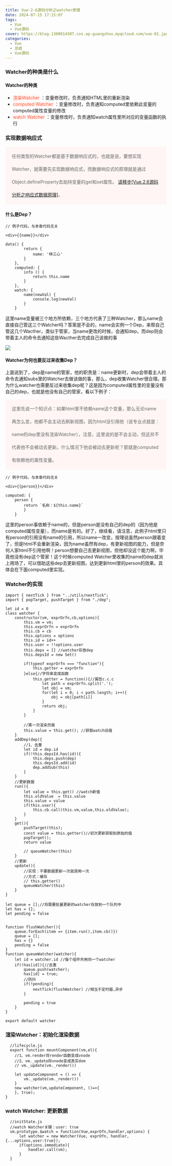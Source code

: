 ```yaml
---
title: Vue-2-6源码分析之watcher原理
date: 2024-07-15 17:15:07
tags:
  - Vue
  - Vue源码
cover: https://blog-1300014307.cos.ap-guangzhou.myqcloud.com/vue-01.jpg
categories:
  - Vue
  - 总结
  - Vue源码
---
```


### Watcher的种类是什么

#### Watcher的种类

<div>
  <ul>
    <li>
      <span style="background-color: #fff5f5;color: #ff502c;">渲染Watcher</span> ：变量修改时，负责通知HTML里的重新渲染
    </li>
    <li>
       <span style="background-color: #fff5f5;
        color: #ff502c;">computed Watcher</span> ：变量修改时，负责通知computed里依赖此变量的computed属性变量的修改
    </li>
     <li>
       <span style="background-color: #fff5f5;
        color: #ff502c;">watch Watcher</span> ：变量修改时，负责通知watch属性里所对应的变量函数的执行
    </li>
  </ul>
</div>


### 实现数据响应式

<div style="background-color: #fff5f5;color:#666;padding: 10px 20px; line-height: 40px">
任何类型的Watcher都是基于数据响应式的，也就是说，要想实现Watcher，就需要先实现数据响应式，而数据响应式的原理就是通过Object.defineProperty去劫持变量的get和set属性。
<a href="Vue.2.6源码分析之响应式数据原理">请移步[Vue.2.6源码分析之响应式数据原理]</a>。
</div>

#### 什么是Dep？
```
// 例子代码，与本章代码无关

<div>{{name}}</div>

data() {
        return {
            name: '林三心'
        }
    },
    computed: {
        info () {
            return this.name
        }
    },
    watch: {
        name(newVal) {
            console.log(newVal)
        }
    }

```
这里name变量被三个地方所依赖，三个地方代表了三种Watcher，那么name会直接自己管这三个Watcher吗？答案是不会的，name会实例一个Dep，来帮自己管这几个Wacther，类似于管家，当name更改的时候，会通知dep，而dep则会带着主人的命令去通知这些Wacther去完成自己该做的事

![](https://chlblog.oss-cn-guangzhou.aliyuncs.com/watcher1.png)

#### Watcher为何也要反过来收集Dep？

上面说到了，dep是name的管家，他的职责是：name更新时，dep会带着主人的命令去通知subs里的Watcher去做该做的事，那么，dep收集Watcher很合理。那为什么watcher也需要反过来收集dep呢？这是因为computed属性里的变量没有自己的dep，也就是他没有自己的管家，看以下例子：

<div style="background-color: #fff5f5;color:#666;padding: 10px 20px; line-height: 40px">
这里先说一个知识点：如果html里不依赖name这个变量，那么无论name再怎么变，他都不会主动去刷新视图，因为html没引用他（说专业点就是：name的dep里没有渲染Watcher），注意，这里说的是不会主动，但这并不代表他不会被动去更新。什么情况下他会被动去更新呢？那就是computed有依赖他的属性变量。
</div>


```
// 例子代码，与本章代码无关

<div>{{person}}</div>

computed: {
    person {
        return `名称：${this.name}`
        }
    }

```
这里的person事依赖于name的，但是person是没有自己的dep的（因为他是computed属性变量），而name是有的。好了，继续看，请注意，此例子html里只有person的引用没有name的引用，所以name一改变，按理说虽然person跟着变了，但是html不会重新渲染，因为name虽然有dep，有更新视图的能力，但是奈何人家html不引用他啊！person想要自己去更新视图，但他却没这个能力啊，毕竟他没有dep这个管家！这个时候computed Watcher里收集的name的dep就派上用场了，可以借助这些dep去更新视图，达到更新html里的person的效果。具体会在下面computed里实现。


### Watcher的实现

```
import { nextTick } from "../utils/nextTick";
import { popTarget, pushTarget } from "./dep";

let id = 0
class watcher {
    constructor(vm, exprOrfn,cb,options){
        this.vm = vm;
        this.exprOrfn = exprOrfn
        this.cb = cb
        this.options = options
        this.id = id++
        this.user = !!options.user
        this.deps = [] //watcher存放dep
        this.depsId = new Set()

        if(typeof exprOrfn === "function"){
            this.getter = exprOrfn
        }else{//字符串变成函数
            this.getter = function(){//属性c.c.c
                let path = exprOrfn.split('.');
                let obj = vm;
                for(let i = 0; i < path.length; i++){
                    obj = obj[path[i]]
                }
                return obj;
            }
        }
        
        //第一次渲染页面
        this.value = this.get(); //获取watch旧值
    }
    addDep(dep){
        //1、去重
        let id = dep.id
        if(!this.depsId.has(id)){
            this.deps.push(dep)
            this.depsId.add(id)
            dep.addSub(this)
        }
    }
    //更新数据
    run(){
        let value = this.get() //watch新值
        this.oldValue  = this.value
        this.value = value
        if(this.user){
            this.cb.call(this.vm,value,this.oldValue);
        }
    }
    get(){
        pushTarget(this);
        const value = this.getter()//初次更新获取到原始的值
        popTarget();
        return value

        // queueWatcher(this)
    }
    //更新
    update(){
        //实现：不要数据更新一次就调用一次
        //方式：缓存
        // this.getter()
        queueWatcher(this)
    }
}

let queue = [];//将需要批量更新的watcher存放到一个队列中
let has = {};
let pending = false


function flushWatcher(){
    queue.forEach(item => {item.run(),item.cb()})
    queue = [];
    has = {}
    pending = false
}
function queueWatcher(watcher){
    let id = watcher.id //每个组件共用同一个watcher
    if(!has[id]){//去重
        queue.push(watcher);
        has[id] = true;
        //防抖
        if(!pending){
            nextTick(flushWatcher) //相当于定时器,异步
        }
        
        pending = true
    }
}

export default watcher

```

### 渲染Watcher：初始化渲染数据
```
  //lifecycle.js
  export function mountComponent(vm,el){
    //1、vm.render将render函数变成vnode
    //2、vm._update将vnode变成真实dom
    // vm._update(vm._render())

    let updateComponent = () => {
        vm._update(vm._render())
    }
    new watcher(vm,updateComponent, ()=>{
    }, true);
}
```

### watch Watcher: 更新数据
```
  //initState.js
  //watch Watcher关键：user: true
  vm.prototype.$watch = function(Vue,exprOfn,handler,options) {
      let watcher = new Watcher(Vue, exprOfn, handler, {...options,user:true});
      if(options.immediate){
          handler.call(vm);
      }
  }
  ```
